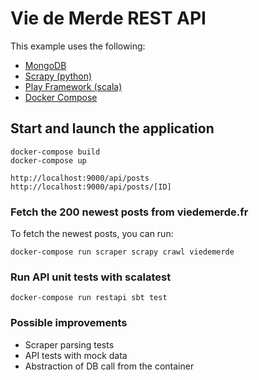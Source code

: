 # Vie de Merde REST API

This example uses the following:
* [MongoDB](https://www.mongodb.com/)
* [Scrapy (python)](https://scrapy.org/)
* [Play Framework (scala)](https://www.playframework.com/)
* [Docker Compose](https://www.docker.com/)

## Start and launch the application
```
docker-compose build
docker-compose up
```

```
http://localhost:9000/api/posts
http://localhost:9000/api/posts/[ID]
```

### Fetch the 200 newest posts from viedemerde.fr

To fetch the newest posts, you can run:

```
docker-compose run scraper scrapy crawl viedemerde
```

### Run API unit tests with scalatest

```
docker-compose run restapi sbt test
```

### Possible improvements

- Scraper parsing tests
- API tests with mock data
- Abstraction of DB call from the container
